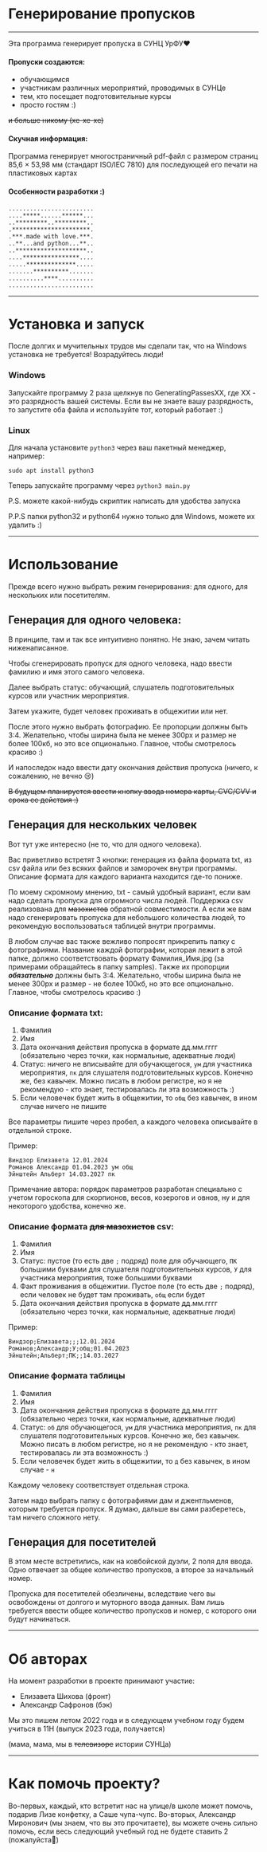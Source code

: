 # Генерирование пропусков

---

Эта программа генерирует пропуска в СУНЦ УрФУ❤

#### Пропуски создаются:

- обучающимся
- участникам различных мероприятий, проводимых в СУНЦе
- тем, кто посещает подготовительные курсы
- просто гостям :)

~~и больше никому (хе-хе-хе)~~


#### Скучная информация:

Программа генерирует многостраничный pdf-файл с размером страниц
85,6 × 53,98 мм (стандарт ISO/IEC 7810) для последующей его печати
на пластиковых картах


#### Особенности разработки :)

````
........................
....*****......******...
..*********..*********..
.**********************.
.***.made with love.***.
..**...and python...**..
..********************..
....****************....
.....**************.....
.......**********.......
..........****..........
........................
````

---

# Установка и запуск
После долгих и мучительных трудов мы сделали так, что на Windows установка не требуется! Возрадуйтесь люди!


### Windows

Запускайте программу 2 раза щелкнув по GeneratingPassesXX, где XX - это 
разрядность вашей системы. Если вы не знаете вашу разрядность, то запустите оба файла и используйте тот, 
который работает :)


### Linux

Для начала установите `python3` через ваш пакетный менеджер, например:
````
sudo apt install python3
````

Теперь запускайте программу через `python3 main.py`

P.S. можете какой-нибудь скриптик написать для удобства запуска

P.P.S папки python32 и python64 нужно только для Windows, можете их удалить :)

---

# Использование

Прежде всего нужно выбрать режим генерирования: для одного, для нескольких или посетителям.

## Генерация для одного человека:

В принципе, там и так все интуитивно понятно. Не знаю, зачем читать ниженаписанное.

Чтобы сгенерировать пропуск для одного человека, надо ввести фамилию и имя этого самого человека.

Далее выбрать статус: обучающий, слушатель подготовительных курсов или участник мероприятия.

Затем укажите, будет человек проживать в общежитии или нет.

После этого нужно выбрать фотографию. Ее пропорции должны быть 3:4.
Желательно, чтобы ширина была не менее 300px и размер не более 100кб, но это все опционально.
Главное, чтобы смотрелось красиво :)

И напоследок надо ввести дату окончания действия пропуска (ничего, к сожалению, не вечно 😢)

~~В будущем планируется ввести кнопку ввода номера карты, CVC/CVV и срока ее действия :)~~


## Генерация для нескольких человек

Вот тут уже интересно (не то, что для одного человека).

Вас приветливо встретят 3 кнопки: генерация из файла формата txt, из csv файла 
или без всяких файлов и заморочек внутри программы. Описание формата для каждого варианта находится где-то пониже.

По моему скромному мнению, txt - самый удобный вариант, если вам надо сделать пропуска для огромного числа людей.
Поддержка csv реализована для ~~мазохистов~~ обратной совместимости.
А если же вам надо сгенерировать пропуска для небольшого количества людей, 
то рекомендую воспользоваться таблицей внутри программы. 

В любом случае вас также вежливо попросят прикрепить папку с фотографиями.
Название каждой фотографии, которая лежит в этой папке, должно соответствовать формату Фамилия_Имя.jpg 
(за примерами обращайтесь в папку samples). Также их пропорции ***обязательно*** должны быть 3:4.
Желательно, чтобы ширина была не менее 300px и размер - не более 100кб, но это все опционально.
Главное, чтобы смотрелось красиво :)

### Описание формата txt:
1. Фамилия
2. Имя
3. Дата окончания действия пропуска в формате дд.мм.гггг (обязательно через точки, как нормальные, адекватные люди)
4. Статус: ничего не вписывайте для обучающегося, `ум` для участника мероприятия, `пк` для слушателя подготовительных курсов.
Конечно же, без кавычек. Можно писать в любом регистре, но я не рекомендую - кто знает, 
тестировалась ли эта возможность :)
5. Если человечек будет жить в общежитии, то `общ` без кавычек, в ином случае ничего не пишите

Все параметры пишите через пробел, а каждого человека описывайте в отдельной строке.

Пример:
````
Виндзор Елизавета 12.01.2024
Романов Александр 01.04.2023 ум общ
Эйнштейн Альберт 14.03.2027 пк
````

Примечание автора: порядок параметров разработан специально с учетом гороскопа для скорпионов, весов, козерогов и овнов,
ну и для некоторого удобства, конечно же.

### Описание формата ~~для мазохистов~~ csv:
1. Фамилия
2. Имя
3. Статус: пустое (то есть две `;` подряд) поле для обучающего, `ПК` большими буквами 
для слушателя подготовительных курсов, `У` для участника мероприятия, тоже большими буквами
4. Факт проживания в общежитии. Пустое поле (то есть две `;` подряд), если человек не будет там проживать,
`общ` если будет
5. Дата окончания действия пропуска в формате дд.мм.гггг (обязательно через точки, как нормальные, адекватные люди)

Пример:
````
Виндзор;Елизавета;;;12.01.2024
Романов;Александр;У;общ;01.04.2023
Эйнштейн;Альберт;ПК;;14.03.2027
````

### Описание формата таблицы
1. Фамилия
2. Имя
3. Дата окончания действия пропуска в формате дд.мм.гггг (обязательно через точки, как нормальные, адекватные люди)
4. Статус: `об` для обучающегося, `ум` для участника мероприятия, `пк` для слушателя подготовительных курсов. 
Конечно же, без кавычек. Можно писать в любом регистре, но я не рекомендую - кто знает, 
тестировалась ли эта возможность :)
5. Если человечек будет жить в общежитии, то `д` без кавычек, в ином случае - `н`

Каждому человеку соответствует отдельная строка.

Затем надо выбрать папку с фотографиями дам и джентльменов, которым требуется пропуск.
Я думаю, дальше вы сами разберетесь, там ничего сложного нету.

## Генерация для посетителей
В этом месте встретились, как на ковбойской дуэли, 2 поля для ввода.
Одно отвечает за общее количество пропусков, а второе за начальный номер.

Пропуска для посетителей обезличены, вследствие чего вы освобождены от долгого и муторного ввода данных.
Вам лишь требуется ввести общее количество пропусков и номер, с которого они будут начинаться.


---


# Об авторах

На момент разработки в проекте принимают участие:
- Елизавета Шихова (фронт)
- Александр Сафронов (бэк)

Мы это пишем летом 2022 года и в следующем учебном году будем учиться в 11Н (выпуск 2023 года, получается)

(мама, мама, мы в ~~телевизоре~~ истории СУНЦа)

---

# Как помочь проекту?

Во-первых, каждый, кто встретит нас на улице/в школе может помочь, подарив Лизе конфетку, а Саше чупа-чупс.
Во-вторых, Александр Миронович (мы знаем, что вы это прочитаете), вы можете очень сильно помочь,
если весь следующий учебный год не будете ставить 2 (пожалуйста🙏)
